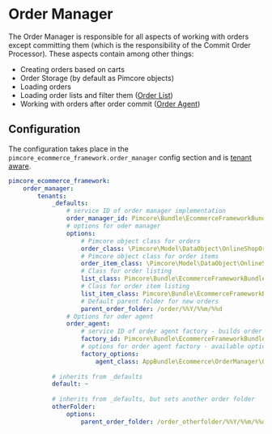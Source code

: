 # Order Manager
The Order Manager is responsible for all aspects of working with orders except committing them (which is the 
responsibility of the Commit Order Processor). These aspects contain among other things:
* Creating orders based on carts
* Order Storage (by default as Pimcore objects)
* Loading orders 
* Loading order lists and filter them ([Order List](./01_Working_with_Order_Lists.md))
* Working with orders after order commit ([Order Agent](./02_Working_with_Order_Agent.md)) 


## Configuration
The configuration takes place in the `pimcore_ecommerce_framework.order_manager` config section and is [tenant aware](../04_Configuration/README.md).

```yaml
pimcore_ecommerce_framework:
    order_manager:
        tenants:
            _defaults:
                # service ID of order manager implementation
                order_manager_id: Pimcore\Bundle\EcommerceFrameworkBundle\OrderManager\OrderManager
                # options for oder manager
                options:
                    # Pimcore object class for orders
                    order_class: \Pimcore\Model\DataObject\OnlineShopOrder
                    # Pimcore object class for order items
                    order_item_class: \Pimcore\Model\DataObject\OnlineShopOrderItem
                    # Class for order listing
                    list_class: Pimcore\Bundle\EcommerceFrameworkBundle\OrderManager\Order\Listing
                    # Class for order item listing
                    list_item_class: Pimcore\Bundle\EcommerceFrameworkBundle\OrderManager\Order\Listing\Item
                    # Default parent folder for new orders
                    parent_order_folder: /order/%%Y/%%m/%%d
                # Options for oder agent
                order_agent:
                    # service ID of order agent factory - builds order agents individual to each order
                    factory_id: Pimcore\Bundle\EcommerceFrameworkBundle\OrderManager\Order\AgentFactory
                    # options for order agent factory - available options vary by factory implementation
                    factory_options:
                        agent_class: AppBundle\Ecommerce\OrderManager\Order\Agent
            
            # inherits from _defaults
            default: ~
                        
            # inherits from _defaults, but sets another order folder
            otherFolder:
                options:
                    parent_order_folder: /order_otherfolder/%%Y/%%m/%%d
```
